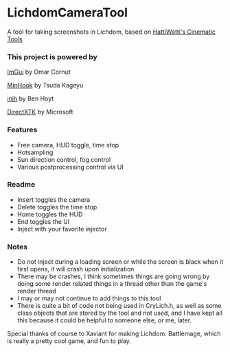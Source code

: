 # LichdomCameraTool
A tool for taking screenshots in Lichdom, based on [HattiWatti's Cinematic Tools](https://github.com/Hattiwatti/CinematicTools)

### This project is powered by
[ImGui](https://github.com/ocornut/imgui) by Omar Cornut

[MinHook](https://github.com/TsudaKageyu/minhook) by Tsuda Kageyu

[inih](https://github.com/benhoyt/inih) by Ben Hoyt

[DirectXTK](https://github.com/Microsoft/DirectXTK) by Microsoft

### Features
- Free camera, HUD toggle, time stop
- Hotsampling
- Sun direction control, fog control
- Various postprocessing control via UI

### Readme
- Insert toggles the camera
- Delete toggles the time stop
- Home toggles the HUD
- End toggles the UI
- Inject with your favorite injector

### Notes
 - Do not inject during a loading screen or while the screen is black when it first opens, it will crash upon initialization
 - There may be crashes, I think sometimes things are going wrong by doing some render related things in a thread other than the game's render thread
 - I may or may not continue to add things to this tool
 - There is quite a bit of code not being used in CryLich.h, as well as some class objects that are stored by the tool and not used, and I have kept all this because it could be helpful to someone else, or me, later.

Special thanks of course to Xaviant for making Lichdom: Battlemage, which is really a pretty cool game, and fun to play.

